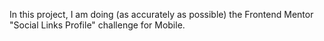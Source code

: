 In this project, I am doing (as accurately as possible) the Frontend Mentor "Social Links Profile" challenge for Mobile.
